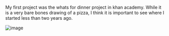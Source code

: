 My first project was the whats for dinner project in khan academy. While it is a very bare bones drawing of a pizza, I think it is important to see where I started less than two years ago.

![image](https://github.com/nolancrandall/Nolan-Coding-Portfolio/assets/51757666/b7a80c35-07c7-49ce-baa0-f55c8c7d11db)
